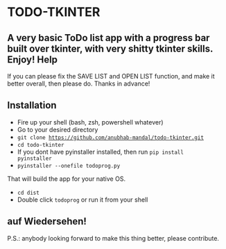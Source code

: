 # TODO-TKINTER
A very basic ToDo list app with a progress bar built over tkinter, with very shitty tkinter skills. Enjoy!
Help
----
If you can please fix the SAVE LIST and OPEN LIST function, and make it better overall, then please do. Thanks in advance!

Installation
------------
- Fire up your shell (bash, zsh, powershell whatever)
- Go to your desired directory
- <code>git clone https://github.com/anubhab-mandal/todo-tkinter.git</code>
- <code>cd todo-tkinter</code>
- If you dont have pyinstaller installed, then run <code>pip install pyinstaller</code>
- <code>pyinstaller --onefile todoprog.py</code>

That will build the app for your native OS.

- <code>cd dist</code>
- Double click <code>todoprog</code> or run it from your shell


auf Wiedersehen!
----------------

P.S.: anybody looking forward to make this thing better, please contribute.
